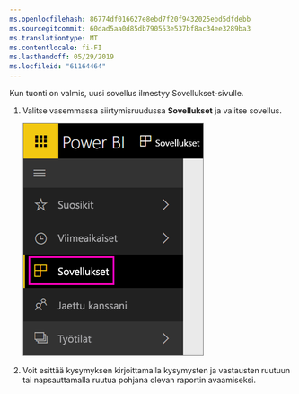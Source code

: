```yaml
---
ms.openlocfilehash: 86774df016627e8ebd7f20f9432025ebd5dfdebb
ms.sourcegitcommit: 60dad5aa0d85db790553e537bf8ac34ee3289ba3
ms.translationtype: MT
ms.contentlocale: fi-FI
ms.lasthandoff: 05/29/2019
ms.locfileid: "61164464"
---
```

Kun tuonti on valmis, uusi sovellus ilmestyy Sovellukset-sivulle.

1. Valitse vasemmassa siirtymisruudussa **Sovellukset** ja valitse sovellus.
   
     ![Sovellukset vasemmanpuoleisessa siirtymisruudussa](media/powerbi-service-apps-open-app/power-bi-service-apps-left-nav.png)
2. Voit esittää kysymyksen kirjoittamalla kysymysten ja vastausten ruutuun tai napsauttamalla ruutua pohjana olevan raportin avaamiseksi. 

